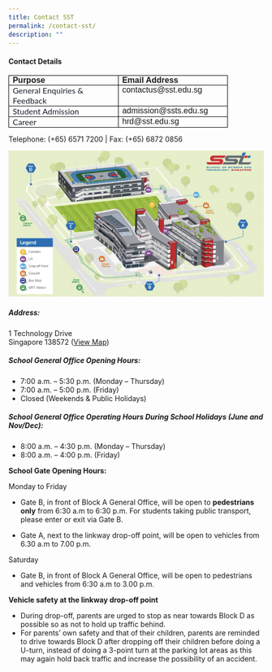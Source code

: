 ```yaml
---
title: Contact SST
permalink: /contact-sst/
description: ""
---
```

#### Contact Details
<table class="MsoTableGrid" border="1" cellspacing="0" cellpadding="0" style="font-family: Times; letter-spacing: normal; orphans: 2; text-transform: none; widows: 2; word-spacing: 0px; -webkit-text-stroke-width: 0px; text-decoration-thickness: initial; text-decoration-style: initial; text-decoration-color: initial; border-collapse: collapse; border: none;"><tbody><tr><td width="200" valign="top" style="width: 150.25pt; border: 1pt solid windowtext; padding: 0cm 5.4pt;"><p class="MsoNormal" style="margin: 0cm; font-size: 12pt; font-family: Calibri, sans-serif;"><b>Purpose</b></p></td><td width="200" valign="top" style="width: 150.25pt; border-top: 1pt solid windowtext; border-right: 1pt solid windowtext; border-bottom: 1pt solid windowtext; border-image: initial; border-left: none; padding: 0cm 5.4pt;"><p class="MsoNormal" style="margin: 0cm; font-size: 12pt; font-family: Calibri, sans-serif;"><b>Email Address</b></p></td></tr><tr><td width="200" valign="top" style="width: 150.25pt; border-right: 1pt solid windowtext; border-bottom: 1pt solid windowtext; border-left: 1pt solid windowtext; border-image: initial; border-top: none; padding: 0cm 5.4pt;"><p class="MsoNormal" style="margin: 0cm; font-size: 12pt; font-family: Calibri, sans-serif;"><span style="font-family: Lato, sans-serif; color: rgb(26, 32, 44); background: white;">General Enquiries &amp; Feedback</span></p></td><td width="200" valign="top" style="width: 150.25pt; border-top: none; border-left: none; border-bottom: 1pt solid windowtext; border-right: 1pt solid windowtext; padding: 0cm 5.4pt;"><p class="MsoNormal" style="margin: 0cm; font-size: 12pt; font-family: Calibri, sans-serif;">contactus@sst.edu.sg</p></td></tr><tr><td width="200" valign="top" style="width: 150.25pt; border-right: 1pt solid windowtext; border-bottom: 1pt solid windowtext; border-left: 1pt solid windowtext; border-image: initial; border-top: none; padding: 0cm 5.4pt;"><p class="MsoNormal" style="margin: 0cm; font-size: 12pt; font-family: Calibri, sans-serif;"><span style="font-family: Lato, sans-serif; color: rgb(26, 32, 44); background: white;">Student Admission</span></p></td><td width="200" valign="top" style="width: 150.25pt; border-top: none; border-left: none; border-bottom: 1pt solid windowtext; border-right: 1pt solid windowtext; padding: 0cm 5.4pt;"><p class="MsoNormal" style="margin: 0cm; font-size: 12pt; font-family: Calibri, sans-serif;">admission@ssts.edu.sg</p></td></tr><tr><td width="200" valign="top" style="width: 150.25pt; border-right: 1pt solid windowtext; border-bottom: 1pt solid windowtext; border-left: 1pt solid windowtext; border-image: initial; border-top: none; padding: 0cm 5.4pt;"><p class="MsoNormal" style="margin: 0cm; font-size: 12pt; font-family: Calibri, sans-serif;"><span style="font-family: Lato, sans-serif; color: rgb(26, 32, 44); background: white;">Career</span></p></td><td width="200" valign="top" style="width: 150.25pt; border-top: none; border-left: none; border-bottom: 1pt solid windowtext; border-right: 1pt solid windowtext; padding: 0cm 5.4pt;"><p class="MsoNormal" style="margin: 0cm; font-size: 12pt; font-family: Calibri, sans-serif;">hrd@sst.edu.sg</p></td></tr></tbody></table>

Telephone: (+65) 6571 7200 |       Fax: (+65) 6872 0856
 


![](/images/school%20map.png)
##### Address:
1 Technology Drive  
Singapore 138572 ([View Map](https://goo.gl/maps/W6TH3bcHUhWw7FV5A))

##### School General Office Opening Hours:
* 7:00 a.m. – 5:30 p.m. (Monday – Thursday)  
* 7:00 a.m. – 5:00 p.m. (Friday)  
* Closed (Weekends &amp; Public Holidays)

##### School General Office Operating Hours During School Holidays (June and Nov/Dec):
* 8:00 a.m. – 4:30 p.m. (Monday – Thursday)  
* 8:00 a.m. – 4:00 p.m. (Friday)

**School Gate Opening Hours:**

Monday to Friday
*   Gate B, in front of Block A General Office, will be open to&nbsp;**pedestrians only**&nbsp;from 6:30 a.m to 6:30 p.m. For students taking public transport, please enter or exit via Gate B.

*   Gate A, next to the linkway drop-off point, will be open to vehicles from 6.30 a.m to 7.00 p.m.

Saturday

*   Gate B, in front of Block A General Office, will be open to pedestrians and vehicles from 6:30 a.m to 3.00 p.m.

**Vehicle safety at the linkway drop-off point**

*   During drop-off, parents are urged to stop as near towards Block D as possible so as not to hold up traffic behind.
*   For parents’ own safety and that of their children, parents are reminded to drive towards Block D after dropping off their children before doing a U-turn, instead of doing a 3-point turn at the parking lot areas as this may again hold back traffic and increase the possibility of an accident.